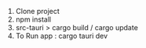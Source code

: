 1. Clone project
2. npm install
3. src-tauri > cargo build / cargo update
4. To Run app : cargo tauri dev
